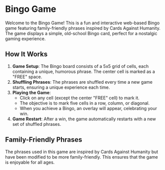 # Bingo Game

Welcome to the Bingo Game! This is a fun and interactive web-based Bingo game featuring family-friendly phrases inspired by Cards Against Humanity. The game displays a simple, old-school Bingo card, perfect for a nostalgic gaming experience.

## How It Works

1. **Game Setup**: The Bingo board consists of a 5x5 grid of cells, each containing a unique, humorous phrase. The center cell is marked as a "FREE" space.
2. **Shuffling Phrases**: The phrases are shuffled every time a new game starts, ensuring a unique experience each time.
3. **Playing the Game**:
   - Click on any cell (except the center "FREE" cell) to mark it.
   - The objective is to mark five cells in a row, column, or diagonal.
   - When you achieve a Bingo, an overlay will appear, celebrating your win.
4. **Game Restart**: After a win, the game automatically restarts with a new set of shuffled phrases.

## Family-Friendly Phrases

The phrases used in this game are inspired by Cards Against Humanity but have been modified to be more family-friendly. This ensures that the game is enjoyable for all ages.